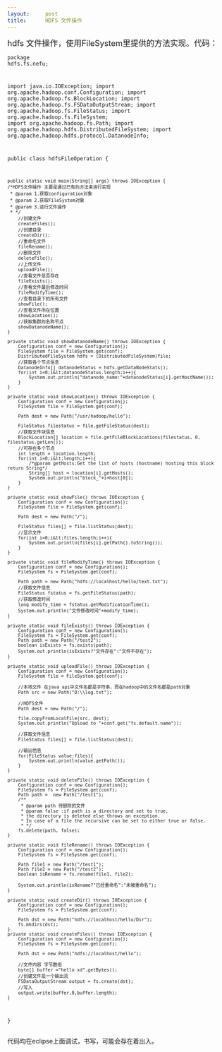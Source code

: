 ```yaml
---
layout:     post
title:      HDFS 文件操作
---
```

<div id="article_content" class="article_content clearfix csdn-tracking-statistics" data-pid="blog" data-mod="popu_307" data-dsm="post">
								            <link rel="stylesheet" href="https://csdnimg.cn/release/phoenix/template/css/ck_htmledit_views-f76675cdea.css">
						<div class="htmledit_views" id="content_views">
                
<span style="font-size:18px;">hdfs 文件操作，使用FileSystem里提供的方法实现。代码：</span><pre><code class="language-java">package hdfs.fs.nefu;

import java.io.IOException;
import org.apache.hadoop.conf.Configuration;
import org.apache.hadoop.fs.BlockLocation;
import org.apache.hadoop.fs.FSDataOutputStream;
import org.apache.hadoop.fs.FileStatus;
import org.apache.hadoop.fs.FileSystem;
import org.apache.hadoop.fs.Path;
import org.apache.hadoop.hdfs.DistributedFileSystem;
import org.apache.hadoop.hdfs.protocol.DatanodeInfo;

public class hdfsFileOperation {
	
	public static void main(String[] args) throws IOException {
	/*HDFS文件操作 主要是通过已有的方法来进行实现
	 * @param 1.获取configuration对象
	 * @param 2.获取FileSystem对象
	 * @param 3.进行文件操作
	 * */
		//创建文件
		createFiles();
		//创建目录
		createDir();
		//重命名文件
		fileRename();
		//删除文件
		deleteFile();
		//上传文件
		uploadFile();
		//查看文件是否存在
		fileExists();
		//查看文件最后修改时间
		fileModifyTime();
		//查看目录下的所有文件
		showFile();
		//查看文件所在位置
		showLocation();
		//获取集群的名称节点
		showDatanodeName();
	}

	private static void showDatanodeName() throws IOException {
		Configuration conf = new Configuration();
		FileSystem file = FileSystem.get(conf);
		DistributedFileSystem hdfs = (DistributedFileSystem)file;
		//获取各个节点信息
		DatanodeInfo[] datanodeStatus = hdfs.getDataNodeStats();
		for(int i=0;i&lt;datanodeStatus.length;i++){
			System.out.println("datanode_name:"+datanodeStatus[i].getHostName());
		}
	}

	private static void showLocation() throws IOException {
		Configuration conf = new Configuration();
		FileSystem file = FileSystem.get(conf);
	
		Path dest = new Path("/usr/hadoop/hello");
		
		FileStatus filestatus = file.getFileStatus(dest);
		//获取文件块信息
		BlockLocation[] location = file.getFileBlockLocations(filestatus, 0, filestatus.getLen());
		//可存在多个节点
		int length = location.length;
		for(int i=0;i&lt;length;i++){
			/*@param getHosts:Get the list of hosts (hostname) hosting this block return String*/
			String[] host = location[i].getHosts();
			System.out.println("block_"+i+host[0]);
		}
	}

	private static void showFile() throws IOException {
		Configuration conf = new Configuration();
		FileSystem file = FileSystem.get(conf);
	
		Path dest = new Path("/");
		
		FileStatus files[] = file.listStatus(dest);
		//显示文件
		for(int i=0;i&lt;files.length;i++){
			System.out.println(files[i].getPath().toString());
		}
	}

	private static void fileModifyTime() throws IOException {
		Configuration conf = new Configuration();
		FileSystem fs = FileSystem.get(conf);
		
		Path path = new Path("hdfs://localhost/hello/text.txt");
		//获取文件信息
		FileStatus fstatus = fs.getFileStatus(path);
		//获取修改时间
		long modify_time = fstatus.getModificationTime();
		System.out.println("文件修改时间"+modify_time);
	}

	private static void fileExists() throws IOException {
		Configuration conf = new Configuration();
		FileSystem fs = FileSystem.get(conf);
		Path path = new Path("/test2");
		boolean isExists = fs.exists(path);
		System.out.println(isExists?"文件存在":"文件不存在");
	}

	private static void uploadFile() throws IOException {
		Configuration conf = new Configuration();
		FileSystem file = FileSystem.get(conf);
		
		//本地文件 在java api中文件名都是字符串，而在hadoop中的文件名都是path对象
		Path src = new Path("D:\\log.txt");
		
		//HDFS文件 
		Path dest = new Path("/");
		
		file.copyFromLocalFile(src, dest);
		System.out.println("Upload to "+conf.get("fs.default.name"));
		
		//获取文件信息
		FileStatus files[] = file.listStatus(dest);
		
		//输出信息
		for(FileStatus value:files){
			System.out.println(value.getPath());
		}
	}

	private static void deleteFile() throws IOException {
		Configuration conf = new Configuration();
		FileSystem fs = FileSystem.get(conf);
		Path path =  new Path("/test1");
		/**
		 * @param path 待删除的文件
		 * @param false :if path is a directory and set to true, 
		 * the directory is deleted else throws an exception. 
		 * In case of a file the recursive can be set to either true or false. 
		 * */
		fs.delete(path, false);
	}

	private static void fileRename() throws IOException {
		Configuration conf = new Configuration();
		FileSystem fs = FileSystem.get(conf);
		
		Path file1 = new Path("/test1");
		Path file2 = new Path("/test2");
		boolean isRename = fs.rename(file1, file2);
		
		System.out.println(isRename?"已经重命名":"未被重命名");
	}

	private static void createDir() throws IOException {
		Configuration conf = new Configuration();
		FileSystem fs = FileSystem.get(conf);
		
		Path dst = new Path("hdfs://localhost/hello/Dir");
		fs.mkdirs(dst);
	}
	private static void createFiles() throws IOException {
		Configuration conf = new Configuration();
		FileSystem fs = FileSystem.get(conf);
		
		Path dst = new Path("hdfs://localhost/hello");
		
		//文件内容 字节数组
		byte[] buffer ="hello xd".getBytes();
		//创建文件是一个输出流
		FSDataOutputStream output = fs.create(dst);
		//写入
		output.write(buffer,0,buffer.length);
	}
}
</code></pre>代码均在eclipse上面调试，书写，可能会存在着出入。
            </div>
                </div>